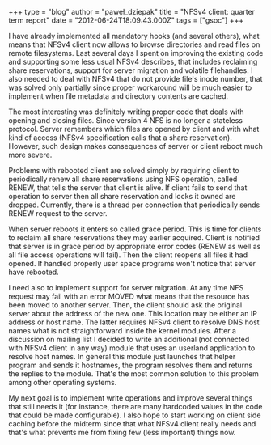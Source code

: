 +++
type = "blog"
author = "paweł_dziepak"
title = "NFSv4 client: quarter term report"
date = "2012-06-24T18:09:43.000Z"
tags = ["gsoc"]
+++

<p>I have already implemented all mandatory hooks (and several others), what means that NFSv4 client now allows to browse directories and read files on remote filesystems. Last several days I spent on improving the existing code and supporting some less usual NFSv4 describes, that includes reclaiming share reservations, support for server migration and volatile filehandles. I also needed to deal with NFSv4 that do not provide file's inode number, that was solved only partially since proper workaround will be much easier to implement when file metadata and directory contents are cached.</p>
<!--more-->
<p>The most interesting was definitely writing proper code that deals with opening and closing files. Since version 4 NFS is no longer a stateless protocol. Server remembers which files are opened by client and with what kind of access (NFSv4 specification calls that a share reservation). However, such design makes consequences of server or client reboot much more severe.</p>
<p>Problems with rebooted client are solved simply by requiring client to periodically renew all share reservations using NFS operation, called RENEW, that tells the server that client is alive. If client fails to send that operation to server then all share reservation and locks it owned are dropped. Currently, there is a thread per connection that periodically sends RENEW request to the server.</p>
<p>When server reboots it enters so called grace period. This is time for clients to reclaim all share reservations they may earlier acquired. Client is notified that server is in grace period by appropriate error codes (RENEW as well as all file access operations will fail). Then the client reopens all files it had opened. If handled properly user space programs won't notice that server have rebooted.</p>
<p>I need also to implement support for server migration. At any time NFS request may fail with an error MOVED what means that the resource has been moved to another server. Then, the client should ask the original server about the address of the new one. This location may be either an IP address or host name. The latter requires NFSv4 client to resolve DNS host names what is not straightforward inside the kernel modules. After a discussion on mailing list I decided to write an additional (not connected with NFSv4 client in any way) module that uses an userland application to resolve host names. In general this module just launches that helper program and sends it hostnames, the program resolves them and returns the replies to the module. That's the most common solution to this problem among other operating systems.</p>
<p>My next goal is to implement write operations and improve several things that still needs it (for instance, there are many hardcoded values in the code that could be made configurable). I also hope to start working on client side caching before the midterm since that what NFSv4 client really needs and that's what prevents me from fixing few (less important) things now.</p>
